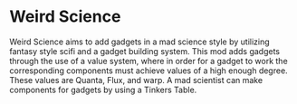# Weird Science
Weird Science aims to add gadgets in a mad science style by utilizing fantasy style scifi and a gadget building system.
This mod adds gadgets through the use of a value system, where in order for a gadget to work the corresponding components must achieve values of a high enough degree. These values are Quanta, Flux, and warp. A mad scientist can make components for gadgets by using a Tinkers Table.

